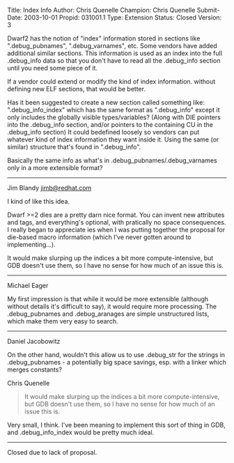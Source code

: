 Title:       Index Info
Author:      Chris Quenelle
Champion:    Chris Quenelle
Submit-Date: 2003-10-01
Propid:      031001.1
Type:        Extension
Status:      Closed
Version:     3

Dwarf2 has the notion of "index" information stored in sections like
".debug_pubnames", ".debug_varnames", etc.  Some vendors have
added additional similar sections.
This information is used as an index into the full .debug_info
data so that you don't have to read all the .debug_info section
until you need some piece of it.

If a vendor could extend or modify the kind of index information.
without defining new ELF sections, that would be better.

Has it been suggested to create a new section called something like:
".debug_info_index" which has the same format as ".debug_info"
except it only includes the globally visible types/variables?
(Along with DIE pointers into the .debug_info section, and/or pointers
to the containing CU in the .debug_info section)
It could bedefined loosely so vendors can put whatever kind of index
information they want inside it.  Using the same (or similar)
structure that's found in ".debug_info".

Basically the same info as what's in .debug_pubnames/.debug_varnames
only in a more extensible format?

-----------
Jim Blandy <jimb@redhat.com>

I kind of like this idea.

Dwarf >=2 dies are a pretty darn nice format.  You can invent new
attributes and tags, and everything's optional, with pratically no
space consequences.  I really began to appreciate ies when I was
putting together the proposal for die-based macro information (which
I've never gotten around to implementing...).

It would make slurping up the indices a bit more compute-intensive,
but GDB doesn't use them, so I have no sense for how much of an issue
this is.

------------
Michael Eager

My first impression is that while it would be more extensible (although
without details it's difficult to say), it would require more processing.
The .debug_pubnames and .debug_aranages are simple unstructured lists,
which make them very easy to search.




--------------

Daniel Jacobowitz

On the other hand, wouldn't this allow us to use .debug_str for the
strings in .debug_pubnames - a potentially big space savings, esp. with
a linker which merges constants?


  Chris Quenelle
  > It would make slurping up the indices a bit more compute-intensive,
  > but GDB doesn't use them, so I have no sense for how much of an issue
  > this is.

Very small, I think.  I've been meaning to implement this sort of thing
in GDB, and .debug_info_index would be pretty much ideal.

----------


Closed due to lack of proposal.
